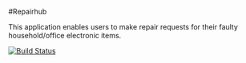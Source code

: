 #Repairhub

This application enables users to make repair requests for their faulty household/office electronic items.

[![Build Status](https://travis-ci.com/masakhwe/RepairHub.svg?branch=ft-passing-tests-user-registration-166097423)](https://travis-ci.com/masakhwe/RepairHub)